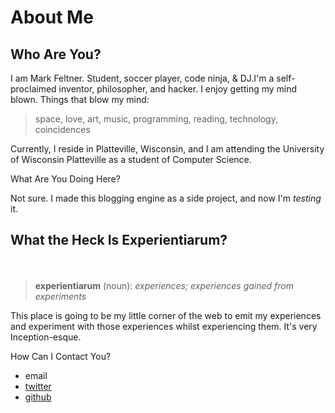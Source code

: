 <h1>About Me</h1><h2>Who Are You?</h2>I am Mark Feltner. Student, soccer player, code ninja, &amp; DJ.I'm a self-proclaimed inventor, philosopher, and hacker. I enjoy getting my mind blown. Things that blow my mind:&nbsp;<span><br><blockquote>space, love, art, music, programming, reading, technology, coincidences</blockquote>

Currently, I reside in Platteville, Wisconsin, and I am attending the University of Wisconsin Platteville as a student of Computer Science. 

What Are You Doing Here?

Not sure. I made this blogging engine as a side project, and now I'm <i>testing</i> it.</span><br><h2>What the Heck Is Experientiarum?
</h2><br><blockquote><b>experientiarum</b> (noun): <i>experiences; experiences gained from experiments</i></blockquote>This place is going to be my little corner of the web to emit my experiences and experiment with those experiences whilst experiencing them. It's very Inception-esque.

How Can I Contact You?

<ul>
<li>email</li>
<li><a target="_blank" rel="nofollow" href="http://www.twitter.com/feltnermj">twitter</a></li>
<li><a target="_blank" rel="nofollow" href="http://www.github.com/feltnerm">github</a></li>
</ul>
